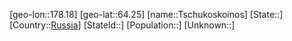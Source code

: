 ﻿---
location: [64.25,178.18]
type: City
tags:
- geo/City


SpocWebEntityId: 35029
isDeleted: false
confidential: public

---
[geo-lon::178.18]
[geo-lat::64.25]
[name::Tschukoskoinos]
[State::]
[Country::[Russia](geo/Continent/Europe/Russia.md)]
[StateId::]
[Population::]
[Unknown::]

